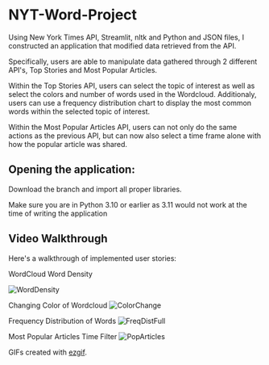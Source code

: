 # NYT-Word-Project

Using New York Times API, Streamlit, nltk and Python and JSON files, I constructed an application that modified data retrieved from the API. 

Specifically, users are able to manipulate data gathered through 2 different API's, Top Stories and Most Popular Articles.

Within the Top Stories API, users can select the topic of interest as well as select the colors and number of words used in the Wordcloud. Additionaly, users can use a frequency distribution chart to display the most common words within the selected topic of interest.

Within the Most Popular Articles API, users can not only do the same actions as the previous API, but can now also select a time frame alone with how the popular article was shared.

## Opening the application:

Download the branch and import all proper libraries.

Make sure you are in Python 3.10 or earlier as 3.11 would not work at the time of writing the application


## Video Walkthrough

Here's a walkthrough of implemented user stories:

WordCloud Word Density

![WordDensity](https://user-images.githubusercontent.com/35784016/227059195-e6af8315-9188-456a-939a-3e9e7056b26d.gif)


Changing Color of Wordcloud
![ColorChange](https://user-images.githubusercontent.com/35784016/227059324-cf219b06-54fe-4d51-aa11-41654def930e.gif)

Frequency Distribution of Words
![FreqDistFull](https://user-images.githubusercontent.com/35784016/227059377-a9ddc377-2dbd-4093-8bef-01289c89b4cc.gif)

Most Popular Articles Time Filter
![PopArticles](https://user-images.githubusercontent.com/35784016/227059483-f599e4dc-87c8-4753-a6f5-82e2e68a3391.gif)



GIFs created with [ezgif](https://ezgif.com).
